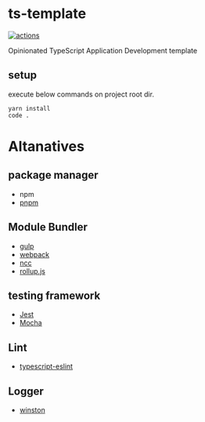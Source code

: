 # ts-template
[![actions](https://github.com/taichi/ts-template/workflows/Daily%20Build/badge.svg)](https://github.com/taichi/ts-template/actions)

Opinionated TypeScript Application Development template

## setup
execute below commands on project root dir.

    yarn install
    code .

# Altanatives

## package manager

* npm
* [pnpm](https://pnpm.js.org/)

## Module Bundler

* [gulp](https://gulpjs.com/)
* [webpack](https://webpack.js.org/)
* [ncc](https://github.com/zeit/ncc)
* [rollup.js](https://rollupjs.org/)

## testing framework

* [Jest](https://jestjs.io/)
* [Mocha](https://mochajs.org/)

## Lint

* [typescript-eslint](https://github.com/typescript-eslint/typescript-eslint)


## Logger

* [winston](https://github.com/winstonjs/winston)
